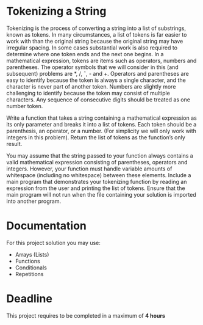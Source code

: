 # Tokenizing a String

Tokenizing is the process of converting a string into a list of substrings, known as tokens. In many circumstances, a list of tokens is far easier to work with than the original string because the original string may have irregular spacing. In some cases substantial work is also required to determine where one token ends and the next one
begins.
In a mathematical expression, tokens are items such as operators, numbers and
parentheses. The operator symbols that we will consider in this (and subsequent) problems are *, /, ˆ, - and +. Operators and parentheses are easy to identify because the token is always a single character, and the character is never part of another token. Numbers are slightly more challenging to identify because the token may consist of multiple characters. Any sequence of consecutive digits should be treated as one number token.

Write a function that takes a string containing a mathematical expression as its only parameter and breaks it into a list of tokens. Each token should be a parenthesis, an operator, or a number. (For simplicity we will only work with integers in this problem). Return the list of tokens as the function’s only result.

You may assume that the string passed to your function always contains a valid mathematical expression consisting of parentheses, operators and integers. However, your function must handle variable amounts of whitespace (including no whitespace) between these elements. Include a main program that demonstrates your tokenizing function by reading an expression from the user and printing the list of tokens. Ensure that the main program will not run when the file containing your solution is imported into another program.


# Documentation

For this project solution you may use:

- Arrays (Lists)
- Functions
- Conditionals
- Repetitions

# Deadline

This project requires to be completed in a maximum of **4 hours**
